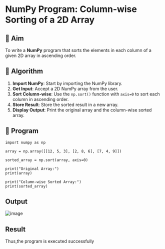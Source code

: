 # NumPy Program: Column-wise Sorting of a 2D Array

## 🎯 Aim
To write a **NumPy** program that sorts the elements in each column of a given 2D array in ascending order.

## 🧠 Algorithm

1. **Import NumPy**: Start by importing the NumPy library.
2. **Get Input**: Accept a 2D NumPy array from the user.
3. **Sort Column-wise**: Use the `np.sort()` function with `axis=0` to sort each column in ascending order.
4. **Store Result**: Store the sorted result in a new array.
5. **Display Output**: Print the original array and the column-wise sorted array.

## 🧾 Program
```
import numpy as np

array = np.array([[12, 5, 3], [2, 8, 6], [7, 4, 9]])

sorted_array = np.sort(array, axis=0)

print("Original Array:")
print(array)

print("Column-wise Sorted Array:")
print(sorted_array)
```

## Output
![image](https://github.com/user-attachments/assets/00c6bdc9-259f-4616-829c-0bd1c817d133)

## Result
Thus,the program is executed successfully
